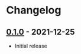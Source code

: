 # Changelog

## [0.1.0] - 2021-12-25

- Initial release

<!-- http://keepachangelog.com/ -->

<!-- [0.1.1]: https://github.com/darrenliuwei/gulp-pages/compare/v0.1.0...v0.1.1 -->
[0.1.0]: https://github.com/darrenliuwei/gulp-pages/releases/tag/v0.1.0
